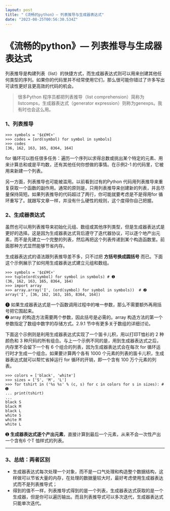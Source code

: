 ```yaml
---
layout: post
title: "《流畅的python》— 列表推导与生成器表达式"
date: "2023-08-25T00:56:30.534Z"
---
```

《流畅的python》— 列表推导与生成器表达式
========================

列表推导是构建列表（list）的快捷方式，而生成器表达式则可以用来创建其他任何类型的序列。如果你的代码里并不经常使用它们，那么很可能你错过了许多写出可读性更好且更高效的代码的机会。

> 很多Python 程序员都把列表推导（list comprehension）简称为listcomps，生成器表达式（generator expression）则称为genexps。我有时也会这么用。

### 1、列表推导

    >>> symbols = '$¢£¥€¤'
    >>> codes = [ord(symbol) for symbol in symbols]
    >>> codes
    [36, 162, 163, 165, 8364, 164]
    

for 循环可以胜任很多任务：遍历一个序列以求得总数或挑出某个特定的元素、用来计算总和或是平均数，还有其他任何你想做的事情。在示例2-1 的代码里，它被用来新建一个列表。

另一方面，列表推导也可能被滥用。以前看到过有的Python 代码用列表推导来重复获取一个函数的副作用。通常的原则是，只用列表推导来创建新的列表，并且尽量保持简短。如果列表推导的代码超过了两行，你可能就要考虑是不是得用for 循环重写了。就跟写文章一样，并没有什么硬性的规则，这个度得你自己把握。

### 2、生成器表达式

虽然也可以用列表推导来初始化元组、数组或其他序列类型，但是生成器表达式是更好的选择。这是因为生成器表达式背后遵守了迭代器协议，可以逐个地产出元素，而不是先建立一个完整的列表，然后再把这个列表传递到某个构造函数里。前面那种方式显然能够节省内存。

生成器表达式的语法跟列表推导差不多，只不过把 **方括号换成圆括号** 而已。下面这个示例展示了如何用生成器表达式建立元组和数组。

    >>> symbols = '$¢£¥€¤'
    >>> tuple(ord(symbol) for symbol in symbols) # ➊
    (36, 162, 163, 165, 8364, 164)
    >>> import array
    >>> array.array('I', (ord(symbol) for symbol in symbols))  # ➋
    array('I', [36, 162, 163, 165, 8364, 164])
    

➊ 如果生成器表达式是一个函数调用过程中的唯一参数，那么不需要额外再用括号把它围起来。  
➋ array 的构造方法需要两个参数，因此括号是必需的。array 构造方法的第一个参数指定了数组中数字的存储方式。2.9.1 节中有更多关于数组的详细讨论。

下面这个示例则是利用生成器表达式实现了一个笛卡儿积，用以打印T恤衫的 2 种颜色和 3 种尺码的所有组合。与上一个示例不同的是，用到生成器表达式之后，内存里不会留下一个有 6 个组合的列表，因为生成器表达式会在每次 for 循环运行时才生成一个组合。如果要计算两个各有 1000 个元素的列表的笛卡儿积，生成器表达式就可以帮忙省掉运行 for 循环的开销，即一个含有 100 万个元素的列表。

    >>> colors = ['black', 'white']
    >>> sizes = ['S', 'M', 'L']
    >>> for tshirt in ('%s %s' % (c, s) for c in colors for s in sizes): # ➊
    ... print(tshirt)
    ...
    black S
    black M
    black L
    white S
    white M
    white L
    

➊ **生成器表达式逐个产出元素**，直接计算到最后一个元素，从来不会一次性产出一个含有6 个T 恤样式的列表。

* * *

### 3、总结：两者区别

*   生成器表达式每次处理一个对象，而不是一口气处理和构造整个数据结构，这样做可以节省大量的内存，在处理的数据量较大时，最好考虑使用生成器表达式而不是列表推导式；
*   得到的值不一样，列表推导式得到的是一个列表，生成器表达式获取的是一个生成器，但是你可以遍历输出。而且列表推导式可以多次迭代，生成器表达式只能单次迭代。